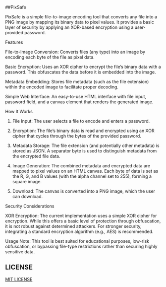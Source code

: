 ##PixSafe

PixSafe is a simple file-to-image encoding tool that converts any file into a PNG image by mapping its binary data to pixel values. It provides a basic layer of security by applying an XOR-based encryption using a user-provided password.

Features

File-to-Image Conversion:
Converts files (any type) into an image by encoding each byte of the file as pixel data.

Basic Encryption:
Uses an XOR cipher to encrypt the file’s binary data with a password. This obfuscates the data before it is embedded into the image.

Metadata Embedding:
Stores file metadata (such as the file extension) within the encoded image to facilitate proper decoding.

Simple Web Interface:
An easy-to-use HTML interface with file input, password field, and a canvas element that renders the generated image.


How It Works

1. File Input:
The user selects a file to encode and enters a password.


2. Encryption:
The file’s binary data is read and encrypted using an XOR cipher that cycles through the bytes of the provided password.


3. Metadata Storage:
The file extension (and potentially other metadata) is stored as JSON. A separator byte is used to distinguish metadata from the encrypted file data.


4. Image Generation:
The combined metadata and encrypted data are mapped to pixel values on an HTML canvas. Each byte of data is set as the R, G, and B values (with the alpha channel set to 255), forming a square image.


5. Download:
The canvas is converted into a PNG image, which the user can download.



Security Considerations

XOR Encryption:
The current implementation uses a simple XOR cipher for encryption. While this offers a basic level of protection through obfuscation, it is not robust against determined attackers. For stronger security, integrating a standard encryption algorithm (e.g., AES) is recommended.

Usage Note:
This tool is best suited for educational purposes, low-risk obfuscation, or bypassing file-type restrictions rather than securing highly sensitive data.




## LICENSE
[MIT LICENSE](LICENSE)
